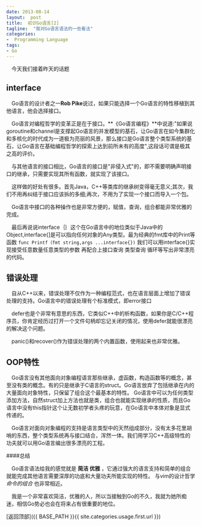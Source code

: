 ```yaml
---
date: 2013-08-14
layout:  post
title:  初识Go语言[2]
tagline:  "我对Go语言语法的一些看法"
categories:
-  Programming Language
tags:
- Go
---
```


&emsp;今天我们接着昨天的话题

interface
---

&emsp;Go语言的设计者之一**Rob Pike**说过，如果只能选择一个Go语言的特性移植到其他语言，他会选择接口。

&emsp;Go语言对编程哲学的变革正是在于接口。**《Go语言编程》**中说道:"如果说goroutine和channel是支撑起Go语言的并发模型的基石，让Go语言在如今集群化和多核化的时代成为一道极为亮丽的风景，那么接口是Go语言整个类型系统的基石，让Go语言在基础编程哲学的探索上达到前所未有的高度",这段话可谓是极其之高的评价。

&emsp;与其他语言的接口相比，Go语言的接口是"非侵入式"的，即不需要明确声明接口的继承，只需要实现其所有函数，就实现了该接口。

&emsp;这样做的好处有很多。首先Java，C++等类库的继承树变得毫无意义;其次，我们不用再纠结于接口应该拆的多细;再次，不用为了实现一个接口而导入一个包。

&emsp;Go语言中接口的各种操作也是非常方便的，赋值，查询，组合都能非常优雅的完成。

&emsp;最后再说说interface｛｝这个在Go语言中的地位类似于Java中的Object,interface{]是可以指向任何对象的Any类型。最为经典的fmt库中的Print等函数 `func Printf（fmt string,args ...interface{})` 我们可以用interface{}实现接受任意数量任意类型的参数 再配合上接口查询 类型查询 循环等写出非常漂亮的代码。

错误处理
---

&emsp;自从C++以来，错误处理不仅作为一种编程范式，也在语言层面上增加了错误处理的支持。Go语言中的错误处理有个标准模式，即error接口

&emsp;defer也是个非常有意思的东西，它类似C++中的析构函数，如果你是C/C++程序员，你肯定经历过打开一个文件句柄却忘记关闭的情况，使用defer就能很漂亮的解决这个问题。

&emsp;panic()和recover()作为错误处理的两个内置函数，使用起来也非常优雅。

OOP特性
---

&emsp;Go语言没有其他面向对象编程语言那些继承，虚函数，构造函数等的概念，甚至没有类的概念。有的只是继承于C语言的struct。Go语言放弃了包括继承在内的大量面向对象特性，只保留了组合这个最基本的特性。
Go语言中可以为任何类型添加方法，自然struct加上方法也就是类，组合也就能实现继承的性质，而且Go语言中没有this指针这个让无数初学者头疼的玩意，在Go语言中本体对象是显式传递的。

&emsp;Go语言对面向对象编程的支持是语言类型中的天然组成部分，没有太多花里胡哨的东西，整个类型系统再与接口结合，浑然一体。我们用学习C++高级特性的功夫就可以用Go语言编出很多漂亮的工程。

####总结

&emsp;Go语言语法给我的感觉就是  **简洁  优雅** ，它通过强大的语言支持和简单的组合就能完成其他语言需要深厚的功底和大量功夫所能实现的特性。 与vim的设计哲学 *命令的组合* 也非常相近。

&emsp;我是一个非常喜欢简洁，优雅的人，所以当接触到Go的不久，我就为她所痴迷，相信Go势必也会在将来占有很重要的地位。

 [返回顶部]({{ BASE_PATH }}{{ site.categories.usage.first.url }})

